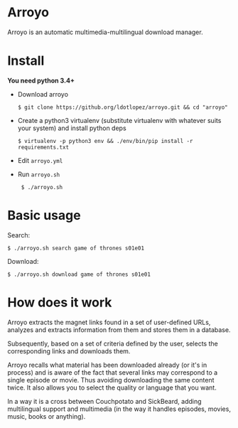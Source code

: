Arroyo
======

Arroyo is an automatic multimedia-multilingual download manager.



Install
=======

**You need python 3.4+**

* Download arroyo

    ```$ git clone https://github.org/ldotlopez/arroyo.git && cd "arroyo"```

* Create a python3 virtualenv (substitute virtualenv with whatever suits your system) and install python deps

    ```$ virtualenv -p python3 env && ./env/bin/pip install -r requirements.txt```

* Edit `arroyo.yml`

* Run `arroyo.sh`

    ``` $ ./arroyo.sh```


Basic usage
===========

Search:

```$ ./arroyo.sh search game of thrones s01e01```

Download:

```$ ./arroyo.sh download game of thrones s01e01```



How does it work
=============

Arroyo extracts the magnet links found in a set of user-defined URLs, analyzes and extracts information from them and stores them in a database.

Subsequently, based on a set of criteria defined by the user, selects the corresponding links and downloads them.

Arroyo recalls what material has been downloaded already (or it's in process) and is aware of the fact that several links may correspond to a single episode or movie. Thus avoiding downloading the same content twice. It also allows you to select the quality or language that you want.

In a way it is a cross between Couchpotato and SickBeard, adding multilingual support and multimedia (in the way it handles episodes, movies, music, books or anything).
